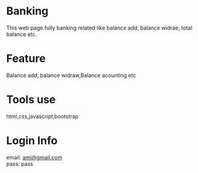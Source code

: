 # Banking
This web page fully banking related like balance add, balance widrae, total balance etc.
# Feature
Balance add, balance widraw,Balance acounting etc
# Tools use
html,css,javascript,bootstrap
# Login Info
email: ami@gmail.com  
pass: pass
